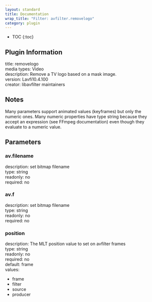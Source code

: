 ```yaml
---
layout: standard
title: Documentation
wrap_title: "Filter: avfilter.removelogo"
category: plugin
---
```

* TOC
{:toc}

## Plugin Information

title: removelogo  
media types:
Video  
description: Remove a TV logo based on a mask image.  
version: Lavfi10.4.100  
creator: libavfilter maintainers  

## Notes

Many parameters support animated values (keyframes) but only the numeric ones. Many numeric properties have type string because they accept an expression (see FFmpeg documentation) even though they evaluate to a numeric value.

## Parameters

### av.filename

  
description:
set bitmap filename  
type: string  
readonly: no  
required: no  

### av.f

  
description:
set bitmap filename  
type: string  
readonly: no  
required: no  

### position

  
description:
The MLT position value to set on avfilter frames  
type: string  
readonly: no  
required: no  
default: frame  
values:  

* frame
* filter
* source
* producer

